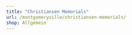 ```yaml
---
title: "Christiansen Memorials"
url: /montgomeryville/christiansen-memorials/
shop: Allgemein
---
```

